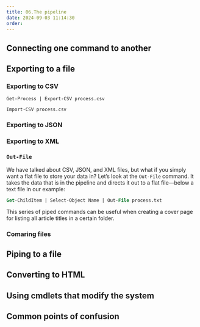 ```yaml
---
title: 06.The pipeline
date: 2024-09-03 11:14:30
order: 
---
```

## Connecting one command to another

## Exporting to a file

### Exporting to CSV

`Get-Process | Export-CSV process.csv`

`Import-CSV process.csv`

### Exporting to JSON

### Exporting to XML

### `Out-File`

We have talked about CSV, JSON, and XML files, but what if you simply want a flat file to store your data in? Let’s look at the `Out-File` command. It takes the data that is in the pipeline and directs it out to a flat file—below a text file in our example:

```ps
Get-ChildItem | Select-Object Name | Out-File process.txt
```

This series of piped commands can be useful when creating a cover page for listing all article titles in a certain folder.

### Comaring files

## Piping to a file

## Converting to HTML

## Using cmdlets that modify the system

## Common points of confusion
